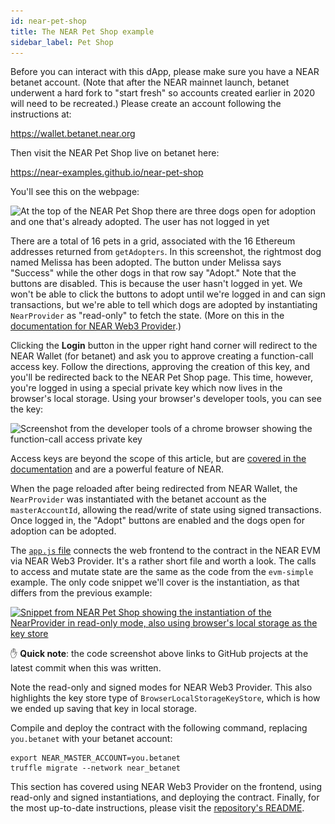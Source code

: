 ```yaml
---
id: near-pet-shop
title: The NEAR Pet Shop example
sidebar_label: Pet Shop
---
```


Before you can interact with this dApp, please make sure you have a NEAR betanet account. (Note that after the NEAR mainnet launch, betanet underwent a hard fork to "start fresh" so accounts created earlier in 2020 will need to be recreated.) Please create an account following the instructions at:

<a href="http://wallet.betanet.near.org" target="_blank">https://wallet.betanet.near.org</a>

Then visit the NEAR Pet Shop live on betanet here:

<a href="https://near-examples.github.io/near-pet-shop" target="_blank">https://near-examples.github.io/near-pet-shop</a>

You'll see this on the webpage:

<img loading="lazy" src="/docs/assets/evm/pet-shop-1024x591.jpg" alt="At the top of the NEAR Pet Shop there are three dogs open for adoption and one that's already adopted. The user has not logged in yet" width="1024" height="591" srcset="/docs/assets/evm/pet-shop-1024x591.jpg 1024w, /docs/assets/evm/pet-shop-300x173.jpg 300w, /docs/assets/evm/pet-shop-768x443.jpg 768w, /docs/assets/evm/pet-shop-1536x887.jpg 1536w, /docs/assets/evm/pet-shop-2048x1182.jpg 2048w" sizes="(max-width: 1024px) 100vw, 1024px">

There are a total of 16 pets in a grid, associated with the 16 Ethereum addresses returned from `getAdopters`. In this screenshot, the rightmost dog named Melissa has been adopted. The button under Melissa says "Success" while the other dogs in that row say "Adopt." Note that the buttons are disabled. This is because the user hasn't logged in yet. We won't be able to click the buttons to adopt until we're logged in and can sign transactions, but we're able to tell which dogs are adopted by instantiating `NearProvider` as "read-only" to fetch the state. (More on this in the [documentation for NEAR Web3 Provider](/docs/evm/near-web3-provider#instantiating-read-only).)

Clicking the **Login** button in the upper right hand corner will redirect to the NEAR Wallet (for betanet) and ask you to approve creating a function-call access key. Follow the directions, approving the creation of this key, and you'll be redirected back to the NEAR Pet Shop page. This time, however, you're logged in using a special private key which now lives in the browser's local storage. Using your browser's developer tools, you can see the key:

<img loading="lazy" src="/docs/assets/evm/dev-tools-improved.jpg" alt="Screenshot from the developer tools of a chrome browser showing the function-call access private key" width="2554" height="808" srcset="/docs/assets/evm/dev-tools-improved.jpg 2554w, /docs/assets/evm/dev-tools-improved-300x95.jpg 300w, /docs/assets/evm/dev-tools-improved-1024x324.jpg 1024w, /docs/assets/evm/dev-tools-improved-768x243.jpg 768w, /docs/assets/evm/dev-tools-improved-1536x486.jpg 1536w, /docs/assets/evm/dev-tools-improved-2048x648.jpg 2048w" sizes="(max-width: 2554px) 100vw, 2554px">

Access keys are beyond the scope of this article, but are [covered in the documentation](/docs/concepts/account#access-keys) and are a powerful feature of NEAR.

When the page reloaded after being redirected from NEAR Wallet, the `NearProvider` was instantiated with the betanet account as the `masterAccountId`, allowing the read/write of state using signed transactions. Once logged in, the "Adopt" buttons are enabled and the dogs open for adoption can be adopted.

The <a href="https://github.com/near-examples/near-pet-shop/blob/54beaf2fe8a8200d85a0b51f8df516f2eabe2573/src/js/app.js" target="_blank">`app.js` file</a> connects the web frontend to the contract in the NEAR EVM via NEAR Web3 Provider. It's a rather short file and worth a look. The calls to access and mutate state are the same as the code from the `evm-simple` example. The only code snippet we'll cover is the instantiation, as that differs from the previous example:

<a href="https://github.com/near-examples/near-pet-shop/blob/54beaf2fe8a8200d85a0b51f8df516f2eabe2573/src/js/app.js#L62-L75" target="_blank"><img loading="lazy" src="/docs/assets/evm/pet-shop-nearprovider-sma11er-1024x527.jpg" alt="Snippet from NEAR Pet Shop showing the instantiation of the NearProvider in read-only mode, also using browser's local storage as the key store" width="1024" height="527" srcset="/docs/assets/evm/pet-shop-nearprovider-sma11er-1024x527.jpg 1024w, /docs/assets/evm/pet-shop-nearprovider-sma11er-300x154.jpg 300w, /docs/assets/evm/pet-shop-nearprovider-sma11er-768x395.jpg 768w, /docs/assets/evm/pet-shop-nearprovider-sma11er.jpg 1071w" sizes="(max-width: 1024px) 100vw, 1024px"></a>

✋ **Quick note**: the code screenshot above links to GitHub projects at the latest commit when this was written.

Note the read-only and signed modes for NEAR Web3 Provider. This also highlights the key store type of `BrowserLocalStorageKeyStore`, which is how we ended up saving that key in local storage.

Compile and deploy the contract with the following command, replacing `you.betanet` with your betanet account:

    export NEAR_MASTER_ACCOUNT=you.betanet
    truffle migrate --network near_betanet

This section has covered using NEAR Web3 Provider on the frontend, using read-only and signed instantiations, and deploying the contract. Finally, for the most up-to-date instructions, please visit the <a href="https://github.com/near-examples/near-pet-shop" target="_blank">repository's README</a>.


